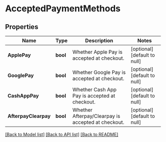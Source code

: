 # AcceptedPaymentMethods

## Properties

 Name                 | Type     | Description                                        | Notes                        
----------------------|----------|----------------------------------------------------|------------------------------
 **ApplePay**         | **bool** | Whether Apple Pay is accepted at checkout.         | [optional] [default to null] 
 **GooglePay**        | **bool** | Whether Google Pay is accepted at checkout.        | [optional] [default to null] 
 **CashAppPay**       | **bool** | Whether Cash App Pay is accepted at checkout.      | [optional] [default to null] 
 **AfterpayClearpay** | **bool** | Whether Afterpay/Clearpay is accepted at checkout. | [optional] [default to null] 

[[Back to Model list]](../README.md#documentation-for-models) [[Back to API list]](../README.md#documentation-for-api-endpoints) [[Back to README]](../README.md)

